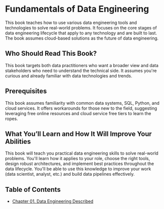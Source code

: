 # Fundamentals of Data Engineering
This book teaches how to use various data engineering tools and technologies to solve real-world problems. It focuses on the core stages of data engineering lifecycle that apply to any technology and are built to last. The book assumes cloud-based solutions as the future of data engineering.

## Who Should Read This Book?
This book targets both data practitioners who want a broader view and data stakeholders who need to understand the technical side. It assumes you're curious and already familiar with data technologies and trends.

## Prerequisites
This book assumes familiarity with common data systems, SQL, Python, and cloud services. It offers workarounds for those new to the field, suggesting leveraging free online resources and cloud service free tiers to learn the ropes.

## What You’ll Learn and How It Will Improve Your Abilities
This book will teach you practical data engineering skills to solve real-world problems. You'll learn how it applies to your role, choose the right tools, design robust architectures, and implement best practices throughout the data lifecycle. You'll be able to use this knowledge to improve your work (data scientist, analyst, etc.) and build data pipelines effectively.

## Table of Contents

* [Chapter 01. Data Engineering Described](./Chapter%2001.%20Data%20Engineering%20Described/README.md)

